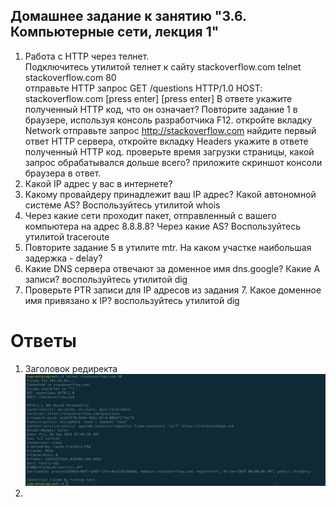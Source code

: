## Домашнее задание к занятию "3.6. Компьютерные сети, лекция 1"
1.  Работа c HTTP через телнет.  
Подключитесь утилитой телнет к сайту stackoverflow.com telnet stackoverflow.com 80  
отправьте HTTP запрос
GET /questions HTTP/1.0
HOST: stackoverflow.com
[press enter]
[press enter]
В ответе укажите полученный HTTP код, что он означает?
Повторите задание 1 в браузере, используя консоль разработчика F12.
откройте вкладку Network
отправьте запрос http://stackoverflow.com
найдите первый ответ HTTP сервера, откройте вкладку Headers
укажите в ответе полученный HTTP код.
проверьте время загрузки страницы, какой запрос обрабатывался дольше всего?
приложите скриншот консоли браузера в ответ.
2.  Какой IP адрес у вас в интернете?  
3.  Какому провайдеру принадлежит ваш IP адрес? Какой автономной системе AS? Воспользуйтесь утилитой whois  
4.  Через какие сети проходит пакет, отправленный с вашего компьютера на адрес 8.8.8.8? Через какие AS? Воспользуйтесь утилитой traceroute  
5.  Повторите задание 5 в утилите mtr. На каком участке наибольшая задержка - delay?  
6.  Какие DNS сервера отвечают за доменное имя dns.google? Какие A записи? воспользуйтесь утилитой   dig
7.  Проверьте PTR записи для IP адресов из задания 7. Какое доменное имя привязано к IP? воспользуйтесь утилитой dig  


# Ответы
1.  Заголовок редиректа  
![photo](301.png)  
2.  
